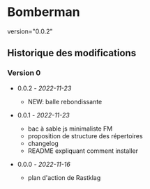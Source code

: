 # Bomberman

version="0.0.2"

## Historique des modifications
### Version 0

- 0.0.2 - *2022-11-23*
  - NEW: balle rebondissante 
- 0.0.1 - *2022-11-23*
  - bac à sable js minimaliste FM
  - proposition de structure des répertoires
  - changelog
  - README expliquant comment installer

- 0.0.0 - *2022-11-16*
  - plan d'action de Rastklag
